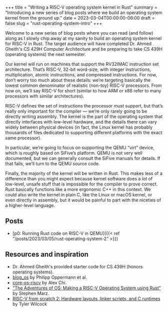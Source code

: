 +++
title = "Writing a RISC-V operating system kernel in Rust"
summary = "Introducing a new series of blog posts where we build an operating system kernel from the ground up."
date = 2023-03-04T00:00:00-06:00
draft = false
slug = "rust-operating-system-intro"
+++

Welcome to a new series of blog posts where you can read (and follow) along as I slowly chip away at my sanity to build an operating system kernel for RISC-V in Rust. The target audience will have completed Dr. Ahmed Gheith's CS 429H Computer Architecture and be preparing to take CS 439H (operating systems) the next semester.

Our kernel will run on machines that support the RV32IMAC instruction set architecture. That’s RISC-V, 32-bit word-size, with integer instructions, multiplication, atomic instructions, and compressed instructions. For now, don’t worry too much about these details: we’re targeting basically the lowest common denominator of realistic (non-toy) RISC-V processors. From now on, we’ll say RISC-V for short (similar to how ARM or x86 refer to many processors with similar architectures).

RISC-V defines the set of instructions the processor must support, but that’s really only important for the compiler — we’re only rarely going to be directly writing assembly. The kernel is the part of the operating system that directly interfaces with low-level hardware, and the details there can vary widely between physical devices (in fact, the Linux kernel has probably thousands of files dedicated to supporting different platforms with the exact same processor).

In particular, we’re going to focus on supporting the QEMU “virt” device, which is roughly based on SiFive’s platform. QEMU is not very well documented, but we can generally consult the SiFive manuals for details. If that fails, we’ll turn to the QEMU source code.

Finally, the majority of the kernel will be written in Rust. This makes less of a difference than you might expect because kernel software does a *lot* of low-level, unsafe stuff that is impossible for the compiler to prove correct. Rust basically functions like a more ergonomic C++ in this context. We could also write the kernel in plain C, like the Linux or macOS kernel, or even directly in assembly, but it would be painful to part with the niceties of a higher-level language.

## Posts

* [p0: Running Rust code on RISC-V in QEMU]({{< ref "/posts/2023/03/05/rust-operating-system-2" >}})

## Resources and inspiration

* Dr. Ahmed Gheith's provided starter code for CS 439H (honors operating systems).
* [blog_os](https://github.com/phil-opp/blog_os) by Philipp Oppermann et al.
* [core-os-riscv](https://github.com/skyzh/core-os-riscv) by Alex Chi.
* ["The Adventures of OS: Making a RISC-V Operating System using Rust"](http://osblog.stephenmarz.com) by Stephen Marz.
* [RISC-V from scratch 2: Hardware layouts, linker scripts, and C runtimes](https://twilco.github.io/riscv-from-scratch/2019/04/27/riscv-from-scratch-2.html#lifting-the--veil) by Tyler Wilcock
